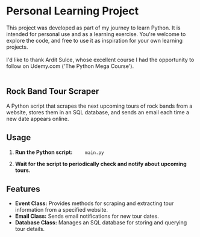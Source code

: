 # Personal Learning Project

This project was developed as part of my journey to learn Python. It is intended for personal use and as a learning exercise. You're welcome to explore the code, and free to use it as inspiration for your own learning projects.
<br>
<br>
I'd like to thank Ardit Sulce, whose excellent course I had the opportunity to follow on Udemy.com ('The Python Mega Course').
<br>
<br>

## Rock Band Tour Scraper

A Python script that scrapes the next upcoming tours of rock bands from a website, stores them in an SQL database, and sends an email each time a new date appears online.
 
## Usage

1. **Run the Python script:**
  ```
  main.py
  ```

2. **Wait for the script to periodically check and notify about upcoming tours.**

## Features

- **Event Class:** Provides methods for scraping and extracting tour information from a specified website.
- **Email Class:** Sends email notifications for new tour dates.
- **Database Class:** Manages an SQL database for storing and querying tour details.



